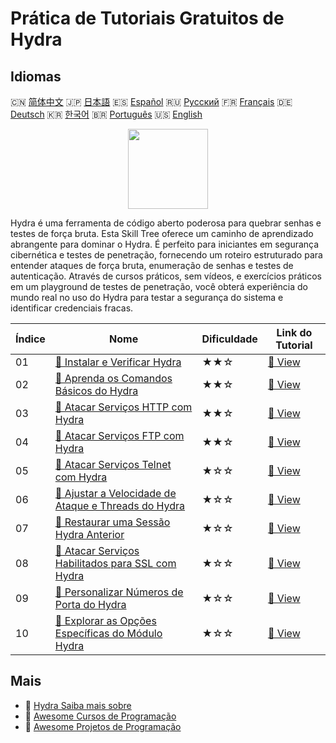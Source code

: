 # Prática de Tutoriais Gratuitos de Hydra

## Idiomas

🇨🇳 [简体中文](README_zh.md) 🇯🇵 [日本語](README_ja.md) 🇪🇸 [Español](README_es.md) 🇷🇺 [Русский](README_ru.md) 🇫🇷 [Français](README_fr.md) 🇩🇪 [Deutsch](README_de.md) 🇰🇷 [한국어](README_ko.md) 🇧🇷 [Português](README_pt.md) 🇺🇸 [English](README.md) 

<div align="center">
<img width="128px" src="https://file.labex.io/path/fqzGODJFWPbL.png">
</div>

Hydra é uma ferramenta de código aberto poderosa para quebrar senhas e testes de força bruta. Esta Skill Tree oferece um caminho de aprendizado abrangente para dominar o Hydra. É perfeito para iniciantes em segurança cibernética e testes de penetração, fornecendo um roteiro estruturado para entender ataques de força bruta, enumeração de senhas e testes de autenticação. Através de cursos práticos, sem vídeos, e exercícios práticos em um playground de testes de penetração, você obterá experiência do mundo real no uso do Hydra para testar a segurança do sistema e identificar credenciais fracas.

|   Índice | Nome                                                                                                                                     | Dificuldade   | Link do Tutorial                                                                             |
|----------|------------------------------------------------------------------------------------------------------------------------------------------|---------------|----------------------------------------------------------------------------------------------|
|       01 | [📖 Instalar e Verificar Hydra](https://labex.io/pt/tutorials/hydra-install-and-verify-hydra-549917)                                     | ★★☆           | [🔗 View](https://labex.io/pt/tutorials/hydra-install-and-verify-hydra-549917)               |
|       02 | [📖 Aprenda os Comandos Básicos do Hydra](https://labex.io/pt/tutorials/hydra-learn-basic-hydra-commands-549918)                         | ★★☆           | [🔗 View](https://labex.io/pt/tutorials/hydra-learn-basic-hydra-commands-549918)             |
|       03 | [📖 Atacar Serviços HTTP com Hydra](https://labex.io/pt/tutorials/hydra-attack-http-services-with-hydra-549915)                          | ★★☆           | [🔗 View](https://labex.io/pt/tutorials/hydra-attack-http-services-with-hydra-549915)        |
|       04 | [📖 Atacar Serviços FTP com Hydra](https://labex.io/pt/tutorials/hydra-attack-ftp-services-with-hydra-549914)                            | ★★☆           | [🔗 View](https://labex.io/pt/tutorials/hydra-attack-ftp-services-with-hydra-549914)         |
|       05 | [📖 Atacar Serviços Telnet com Hydra](https://labex.io/pt/tutorials/hydra-attack-telnet-services-with-hydra-549916)                      | ★☆☆           | [🔗 View](https://labex.io/pt/tutorials/hydra-attack-telnet-services-with-hydra-549916)      |
|       06 | [📖 Ajustar a Velocidade de Ataque e Threads do Hydra](https://labex.io/pt/tutorials/hydra-adjust-hydra-attack-speed-and-threads-549913) | ★☆☆           | [🔗 View](https://labex.io/pt/tutorials/hydra-adjust-hydra-attack-speed-and-threads-549913)  |
|       07 | [📖 Restaurar uma Sessão Hydra Anterior](https://labex.io/pt/tutorials/hydra-restore-a-previous-hydra-session-550772)                    | ★☆☆           | [🔗 View](https://labex.io/pt/tutorials/hydra-restore-a-previous-hydra-session-550772)       |
|       08 | [📖 Atacar Serviços Habilitados para SSL com Hydra](https://labex.io/pt/tutorials/hydra-attack-ssl-enabled-services-with-hydra-550762)   | ★☆☆           | [🔗 View](https://labex.io/pt/tutorials/hydra-attack-ssl-enabled-services-with-hydra-550762) |
|       09 | [📖 Personalizar Números de Porta do Hydra](https://labex.io/pt/tutorials/hydra-customize-hydra-port-numbers-550765)                     | ★☆☆           | [🔗 View](https://labex.io/pt/tutorials/hydra-customize-hydra-port-numbers-550765)           |
|       10 | [📖 Explorar as Opções Específicas do Módulo Hydra](https://labex.io/pt/tutorials/hydra-explore-hydra-module-specific-options-550767)    | ★☆☆           | [🔗 View](https://labex.io/pt/tutorials/hydra-explore-hydra-module-specific-options-550767)  |

## Mais

- 🔗 [Hydra Saiba mais sobre](https://labex.io/pt/skilltrees/hydra)
- 🔗 [Awesome Cursos de Programação](https://github.com/labex-labs/awesome-programming-courses)
- 🔗 [Awesome Projetos de Programação](https://github.com/labex-labs/awesome-programming-projects)

